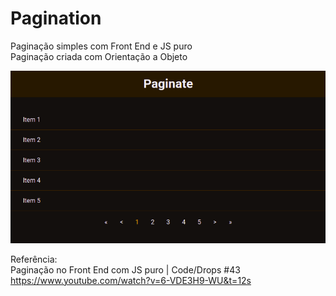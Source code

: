 # Pagination

Paginação simples com Front End e JS puro <br>
Paginação criada com Orientação a Objeto <br>

![image project](https://github.com/andsantodev/pagination-js.com.br/blob/master/paginate.png)

Referência: <br>
Paginação no Front End com JS puro | Code/Drops #43 <br>
https://www.youtube.com/watch?v=6-VDE3H9-WU&t=12s
